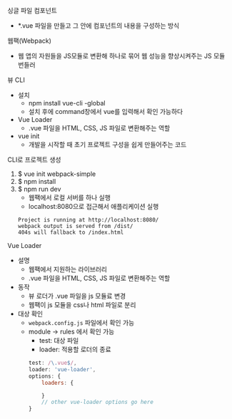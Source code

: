 싱글 파일 컴포넌트
- *.vue 파일을 만들고 그 안에 컴포넌트의 내용을 구성하는 방식

웹팩(Webpack)
- 웹 앱의 자원들을 JS모듈로 변환해 하나로 묶어 웹 성능을 향상시켜주는 JS 모듈 번들러

뷰 CLI
- 설치
   - npm install vue-cli -global
   - 설치 후에 command창에서 vue를 입력해서 확인 가능하다
- Vue Loader
   - .vue 파일을 HTML, CSS, JS 파일로 변환해주는 역할
- vue init
   - 개발을 시작할 때 초기 프로젝트 구성을 쉽게 만들어주는 코드

CLI로 프로젝트 생성
1. $ vue init webpack-simple
2. $ npm install
3. $ npm run dev
   - 웹팩에서 로컬 서버를 하나 실행
   - localhost:8080으로 접근해서 애플리케이션 실행
   ~~~console
   Project is running at http://localhost:8080/
   webpack output is served from /dist/
   404s will fallback to /index.html
   ~~~

Vue Loader
- 설명
   - 웹팩에서 지원하는 라이브러리
   - .vue 파일을 HTML, CSS, JS 파일로 변환해주는 역할
- 동작
   - 뷰 로더가 .vue 파일을 js 모듈료 변경
   - 웹팩이 js 모듈을 css나 html 파일로 분리
- 대상 확인
   - `webpack.config.js` 파일에서 확인 가능
   - module -> rules 에서 확인 가능
      - test: 대상 파일
      - loader: 적용할 로더의 종료
      ~~~js
      test: /\.vue$/,
      loader: 'vue-loader',
      options: {
          loaders: {

          }
          // other vue-loader options go here
      }
      ~~~